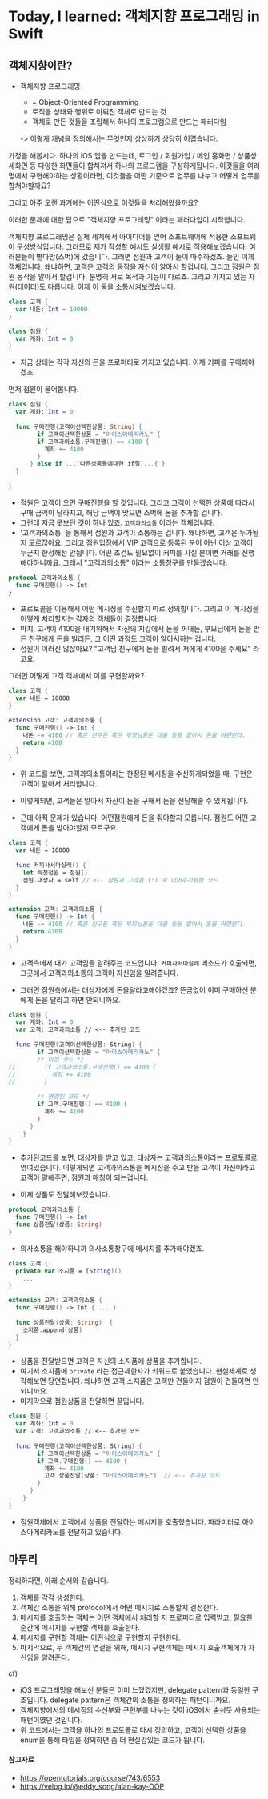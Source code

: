 # Today, I learned: 객체지향 프로그래밍 in Swift



## 객체지향이란?

- 객체지향 프로그래밍 

  - = Object-Oriented Programming
  - 로직을 상태와 행위로 이뤄진 객체로 만드는 것
  - 객체로 만든 것들을 조립해서 하나의 프로그램으로 만드는 패러다임

  -> 이렇게 개념을 정의해서는 무엇인지 상상하기 상당히 어렵습니다. 



가정을 해봅시다. 하나의 iOS 앱을 만드는데, 로그인 / 회원가입 / 메인 홈화면 / 상품상세화면 등 다양한 화면들이  합쳐져서 하나의 프로그램을 구성하게됩니다. 이것들을 여러명에서 구현해야하는 상황이라면, 이것들을 어떤 기준으로 업무를 나누고 어떻게 업무를 합쳐야할까요?  

그리고 아주 오랜 과거에는 어떤식으로 이것들을 처리해왔을까요? 

이러한 문제에 대한 답으로 "객체지향 프로그래밍" 이라는 패러다임이 시작합니다. 



 객체지향 프로그래밍은 실제 세계에서 아이디어를 얻어 소프트웨어에 적용한 소프트웨어 구성방식입니다. 그러므로 제가 작성할 예시도 실생활 예시로 적용해보겠습니다. 여러분들이 별다방(스벅)에 갔습니다. 그러면 점원과 고객이 둘이 마주하겠죠. 둘인 이제 객체입니다. 왜냐하면, 고객은 고객의 동작을 자신이 알아서 할겁니다. 그리고 점원은 점원 동작을 알아서 할겁니다. 분명히 서로 목적과 기능이 다르죠. 그리고 가지고 있는 자원(데이터)도 다릅니다. 이제 이 둘을 소통시켜보겠습니다.



```swift
class 고객 {
  var 내돈: Int = 10000
}

class 점원 {
  var 계좌: Int = 0
}
```

- 지금 상태는 각각 자신의 돈을 프로퍼티로 가지고 있습니다. 이제 커피를 구매해야겠죠.



먼저 점원이 물어봅니다.

```swift
class 점원 {
  var 계좌: Int = 0
  
  func 구매진행(고객이선택한상품: String) {
    	if 고객이선택한상품 = "아이스아메리카노" {
        if 고객과의소통.구매진행() == 4100 {
          계죄 += 4100
        }
      } else if ...(다른상품들에대한 if절)...{ }
  }
  
}
```

- 점원은 고객이 오면 구매진행을 할 것입니다. 그리고 고객이 선택한 상품에 따라서 구매 금액이 달라지고, 해당 금액이 맞으면 스벅에 돈을 추가할 겁니다.
- 그런데 지금 못보던 것이 하나 있죠. `고객과의소통` 이라는 객체입니다.
- '고객과의소통' 을 통해서 점원과 고객이 소통하는 겁니다. 왜냐하면, 고객은 누가될지 모르잖아요. 그리고 점원입장에서 VIP 고객으로 등록된 분이 아닌 이상 고객이 누군지 한정해선 안됩니다. 어떤 조건도 필요없이 커피를 사실 분이면 거래를 진행해야하니까요. 그래서 "고객과의소통" 이라는 소통창구를 만들겠습니다.



```swift
protocol 고객과의소통 {
  func 구매진행() -> Int
}
```

- 프로토콜을 이용해서 어떤 메시징을 수신할지 따로 정의합니다. 그리고 이 메시징을 어떻게 처리할지는 각자의 객체들이 결정합니다.
- 마치, 고객이 4100을 내기위해서 자신의 지갑에서 돈을 꺼내든, 부모님에게 돈을 받든 친구에게 돈을 빌리든, 그 어떤 과정도 고객이 알아서하는 겁니다.
- 점원이 이러진 않잖아요? "고객님 친구에게 돈을 빌려서 저에게 4100을 주세요" 라고요.



그러면 어떻게 고객 객체에서 이를 구현할까요?

```swift
class 고객 {
  var 내돈 = 10000
} 

extension 고객: 고객과의소통 {
  func 구매진행() -> Int {
    내돈 -= 4100 // 혹은 친구돈 혹은 부모님용돈 대출 등등 알아서 돈을 마련한다.
  	return 4100 
  }
}
```

- 위 코드를 보면, 고객과의소통이라는 한정된 메시징을 수신하게되었을 때, 구현은 고객이 알아서 처리합니다. 

- 이렇게되면, 고객들은 알아서 자신이 돈을 구해서 돈을 전달해줄 수 있게됩니다.

- 근데 아직 문제가 있습니다. 어떤점원에게 돈을 줘야할지 모릅니다. 점원도 어떤 고객에게 돈을 받아야할지 모르구요. 



```swift
class 고객 {
  var 내돈 = 10000
  
  func 커피사서마실래() {
    let 특정점원 = 점원()
    점원.대상자 = self // <-- 점원과 고객을 1:1 로 이어주기위한 코드
  }
} 

extension 고객: 고객과의소통 {
  func 구매진행() -> Int {
    내돈 -= 4100 // 혹은 친구돈 혹은 부모님용돈 대출 등등 알아서 돈을 마련한다.
  	return 4100 
  }
}
```

- 고객측에서 내가 고객임을 알려주는 코드입니다. `커피사서마실래` 메소드가 호출되면, 그곳에서 고객과의소통의 고객이 자신임을 알려줍니다.

- 그러면 점원측에서는 대상자에게 돈을달라고해야겠죠? 뜬금없이 이미 구매하신 분에게 돈을 달라고 하면 안되니까요.



```swift
class 점원 {
  var 계좌: Int = 0
  var 고객: 고객과의소통 // <-- 추가된 코드
  
  func 구매진행(고객이선택한상품: String) {
    	if 고객이선택한상품 = "아이스아메리카노" {
        /* 이전 코드 */
//        if 고객과의소통.구매진행() == 4100 { 
//          계죄 += 4100
//        }
        
        /* 변경된 코드 */
        if 고객.구매진행() == 4100 { 
          계좌 += 4100
        }
      }
 	}
}
```

- 추가된코드를 보면, 대상자를 받고 있고, 대상자는 고객과의소통이라는 프로토콜로 엮여있습니다. 이렇게되면 고객과의소통을 메시징을 주고 받을 고객이 자신이라고 고객이 말해주면, 점원과 매칭이 되는겁니다.

- 이제 상품도 전달해보겠습니다.



```swift
protocol 고객과의소통 {
  func 구매진행() -> Int
  func 상품전달(상품: String)
}
```

- 의사소통을 해야하니까 의사소통창구에 메시지를 추가해야겠죠.



```swift
class 고객 {
  private var 소지품 = [String]()
	...
} 

extension 고객: 고객과의소통 {
  func 구매진행() -> Int { ... }
  
  func 상품전달(상품: String)  {
    소지품.append(상품)
  }
}
```

- 상품을 전달받으면 고객은 자신의 소지품에 상품을 추가합니다.
- 여기서 소지품에 `private` 라는 접근제한자가 키워드로 붙었습니다. 현실세계로 생각해보면 당연합니다. 왜냐하면 고객 소지품은 고객만 건들이지 점원이 건들이면 안되니까요.
- 마지막으로 점원상품을 전달하면 끝입니다.



```swift
class 점원 {
  var 계좌: Int = 0
  var 고객: 고객과의소통 // <-- 추가된 코드
  
  func 구매진행(고객이선택한상품: String) {
    	if 고객이선택한상품 = "아이스아메리카노" {
        if 고객.구매진행() == 4100 { 
          계좌 += 4100
          고객.상품전달(상품: "아이스아메리카노")  // <-- 추가된 코드
        }
      }
 	}
}
```

- 점원객체에서 고객에세 상품을 전달하는 메시지를 호출했습니다. 파라미터로 아이스아메리카노를 전달하고 있습니다.



## 마무리

정리하자면, 아래 순서와 같습니다.

1. 객체를 각각 생성한다.
2. 객체간 소통을 위해 protocol에서 어떤 메시지로 소통할지 결정한다.
3. 메시지를 호출하는 객체는 어떤 객체에서 처리할 지 프로퍼티로 입력받고, 필요한 순간에 메시지를 구현할 객체를 호출한다.
4. 메시지를 구현할 객체는 어떤식으로 구현할지 구현한다.
5. 마지막으로, 두 객체간의 연결을 위해, 메시지 구현객체는 메시지 호출객체에가 자신임을 알려준다.



cf)

- iOS 프로그래밍을 해보신 분들은 이미 느꼈겠지만, delegate pattern과 동일한 구조입니다. delegate pattern은 객체간의 소통을 정의하는 패턴이니까요.
- 객체지향에서의 메시징의 수신부와 구현부를 나누는 것이 iOS에서 숨쉬듯 사용되는 패턴이였던 것입니다.
- 위 코드에서는 고객을 하나의 프로토콜로 다시 정의하고, 고객이 선택한 상품을 enum을 통해 타입을 정의하면 좀 더 현실감있는 코드가 됩니다.





#### 참고자료

- https://opentutorials.org/course/743/6553
- https://velog.io/@eddy_song/alan-kay-OOP
